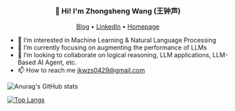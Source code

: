 <h3 align="center">👋 Hi! I'm Zhongsheng Wang (王钟声)</h3>

<p align="center">
  <a href="https://jkwzs.cn">Blog</a> •
  <a href="https://www.linkedin.com/in/zhongsheng-wang-095804278/">LinkedIn</a> •
  <a href="https://wzs010429.github.io/">Homepage</a>
</p>



- 👀 I’m interested in Machine Learning & Natural Language Processing
- 🌱 I’m currently focusing on augmenting the performance of LLMs
- 💞️ I’m looking to collaborate on logical reasoning, LLM applications, LLM-Based AI Agent, etc.
- 📫 How to reach me jkwzs0429@gmail.com

<!---
Wzs01049/Wzs01049 is a ✨ special ✨ repository because its `README.md` (this file) appears on your GitHub profile.
You can click the Preview link to take a look at your changes.
--->


![Anurag's GitHub stats](https://github-readme-stats.vercel.app/api?username=Wzs010429&count_private=true)


[![Top Langs](https://github-readme-stats.vercel.app/api/top-langs/?username=Wzs010429&layout=compact)](https://github.com/Wzs010429/github-readme-stats)
